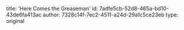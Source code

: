 title: 'Here Comes the Greaseman'
id: 7adfe5cb-52d8-465a-bd10-43de6fa413ac
author: 7328c14f-7ec2-4511-a24d-29a1c5ce23eb
type: original
